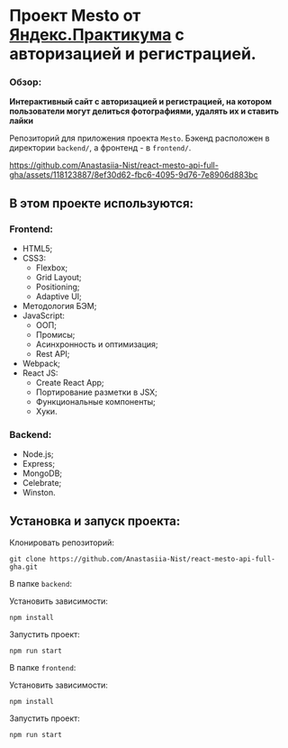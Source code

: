 # Проект Mesto от [Яндекс.Практикума](https://practicum.yandex.ru/web/) с авторизацией и регистрацией.

### Обзор:
**Интерактивный сайт с авторизацией и регистрацией, на котором пользователи могут делиться фотографиями, удалять их и ставить лайки**

Репозиторий для приложения проекта `Mesto`. Бэкенд расположен в директории `backend/`, а фронтенд - в `frontend/`.

https://github.com/Anastasiia-Nist/react-mesto-api-full-gha/assets/118123887/8ef30d62-fbc6-4095-9d76-7e8906d883bc

## В этом проекте используются:

### Frontend:
- HTML5;
- CSS3:
  - Flexbox;
  - Grid Layout;
  - Positioning;
  - Adaptive UI;
- Методология БЭМ;
- JavaScript:
  - ООП;
  - Промисы;
  - Асинхронность и оптимизация;
  - Rest API;
- Webpack;
- React JS:
  - Create React App;
  - Портирование разметки в JSX;
  - Функциональные компоненты;
  - Хуки.

### Backend:
- Node.js;
- Express;
- MongoDB;
- Сelebrate;
- Winston.

## Установка и запуск проекта:
Клонировать репозиторий:

    git clone https://github.com/Anastasiia-Nist/react-mesto-api-full-gha.git

В папке `backend`:

Установить зависимости:

    npm install
Запустить проект:

    npm run start

В папке `frontend`:

Установить зависимости:

    npm install
Запустить проект:

    npm run start
